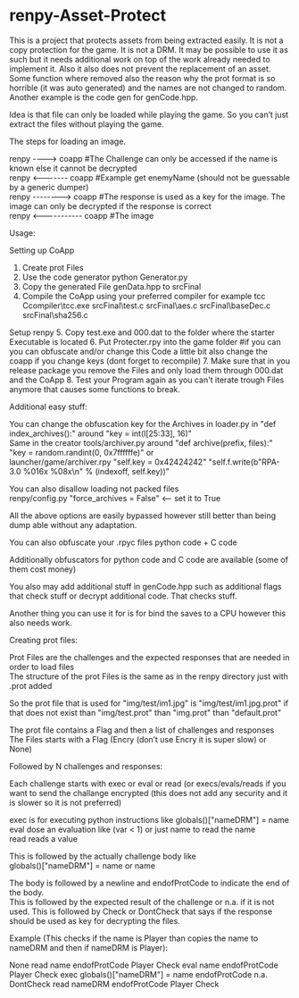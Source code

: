 # renpy-Asset-Protect

This is a project that protects assets from being extracted easily. It is not a copy protection for the game. It is not a DRM. It may be possible to use it as such but it needs additional work on top of the work already needed to implement it.
Also it also does not prevent the replacement of an asset. Some function where removed also the reason why the prot format is so horrible (it was auto generated) and the names are not changed to random. Another example is the code gen for genCode.hpp.

Idea is that file can only be loaded while playing the game. So you can’t just extract the files without playing the game.

The steps for loading an image.

renpy --<name of File>--> coapp #The Challenge can only be accessed if the name is known else it cannot be decrypted<br/>
renpy <----<Challenge>--- coapp #Example get enemyName (should not be guessable by a generic dumper)<br/>
renpy ----<response>----> coapp #The response is used as a key for the image. The image can only be decrypted if the response is correct<br/>
renpy <-----<image>------ coapp #The image

Usage:

Setting up CoApp
1. Create prot Files
2. Use the code generator python Generator.py <base Folder of the game> <Folder with prot Files> <glob paths of files to protect>
3. Copy the generated File genData.hpp to srcFinal
4. Compile the CoApp using your preferred compiler for example tcc Ccompiler\tcc.exe srcFinal\test.c srcFinal\aes.c srcFinal\baseDec.c srcFinal\sha256.c

Setup renpy
5. Copy test.exe and 000.dat to the folder where the starter Executable is located
6. Put Protecter.rpy into the game folder #if you can you can obfuscate and/or change this Code a little bit also change the coapp if you change keys (dont forget to recompile)
7. Make sure that in you release package you remove the Files and only load them through 000.dat and the CoApp
8. Test your Program again as you can't iterate trough Files anymore that causes some functions to break.


Additional easy stuff:

You can change the obfuscation key for the Archives in loader.py in "def index_archives():" around "key = int(l[25:33], 16)"<br/>
Same in the creator tools/archiver.py around "def archive(prefix, files):" "key = random.randint(0, 0x7ffffffe)" or <br/>
launcher/game/archiver.rpy "self.key = 0x42424242" "self.f.write(b"RPA-3.0 %016x %08x\n" % (indexoff, self.key))"

You can also disallow loading not packed files<br/>
renpy/config.py "force_archives = False" <-- set it to True

All the above options are easily bypassed however still better than being dump able without any adaptation.


You can also obfuscate your .rpyc files python code + C code

Additionally obfuscators for python code and C code are available (some of them cost money)

You also may add additional stuff in genCode.hpp such as additional flags that check stuff or decrypt additional code. That checks stuff.

Another thing you can use it for is for bind the saves to a CPU however this also needs work.


Creating prot files:

Prot Files are the challenges and the expected responses that are needed in order to load files<br/>
The structure of the prot Files is the same as in the renpy directory just with .prot added

So the prot file that is used for "img/test/im1.jpg" is "img/test/im1.jpg.prot" if that does not exist than "img/test.prot" than "img.prot" than "default.prot"

The prot file contains a Flag and then a list of challenges and responses<br/>
The Files starts with a Flag (Encry (don’t use Encry it is super slow) or None)

Followed by N challenges and responses:

Each challenge starts with exec or eval or read (or execs/evals/reads if you want to send the challange encrypted (this does not add any security and it is slower so it is not preferred)

exec is for executing python instructions like globals()["nameDRM"] = name<br/>
eval dose an evaluation like (var < 1) or just name to read the name<br/>
read reads a value

This is followed by the actually challenge body like<br/>
globals()["nameDRM"] = name or name

The body is followed by a newline and endofProtCode to indicate the end of the body.<br/>
This is followed by the expected result of the challenge or n.a. if it is not used.
This is followed by Check or DontCheck that says if the response should be used as key for decrypting the files.<br/>

Example (This checks if the name is Player than copies the name to nameDRM and then if nameDRM is Player):


None
read
name
endofProtCode
Player
Check
eval
name
endofProtCode
Player
Check
exec
globals()["nameDRM"] = name
endofProtCode
n.a.
DontCheck
read
nameDRM
endofProtCode
Player
Check

